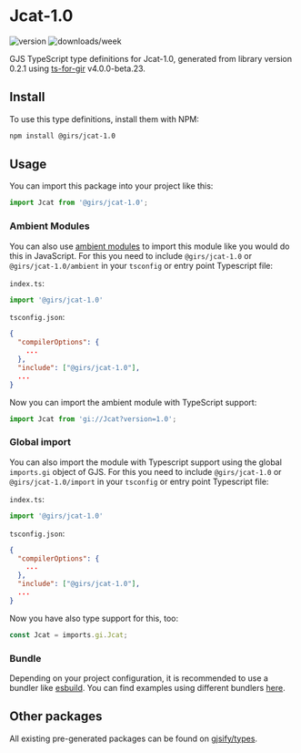 
# Jcat-1.0

![version](https://img.shields.io/npm/v/@girs/jcat-1.0)
![downloads/week](https://img.shields.io/npm/dw/@girs/jcat-1.0)


GJS TypeScript type definitions for Jcat-1.0, generated from library version 0.2.1 using [ts-for-gir](https://github.com/gjsify/ts-for-gir) v4.0.0-beta.23.


## Install

To use this type definitions, install them with NPM:
```bash
npm install @girs/jcat-1.0
```

## Usage

You can import this package into your project like this:
```ts
import Jcat from '@girs/jcat-1.0';
```

### Ambient Modules

You can also use [ambient modules](https://github.com/gjsify/ts-for-gir/tree/main/packages/cli#ambient-modules) to import this module like you would do this in JavaScript.
For this you need to include `@girs/jcat-1.0` or `@girs/jcat-1.0/ambient` in your `tsconfig` or entry point Typescript file:

`index.ts`:
```ts
import '@girs/jcat-1.0'
```

`tsconfig.json`:
```json
{
  "compilerOptions": {
    ...
  },
  "include": ["@girs/jcat-1.0"],
  ...
}
```

Now you can import the ambient module with TypeScript support: 

```ts
import Jcat from 'gi://Jcat?version=1.0';
```

### Global import

You can also import the module with Typescript support using the global `imports.gi` object of GJS.
For this you need to include `@girs/jcat-1.0` or `@girs/jcat-1.0/import` in your `tsconfig` or entry point Typescript file:

`index.ts`:
```ts
import '@girs/jcat-1.0'
```

`tsconfig.json`:
```json
{
  "compilerOptions": {
    ...
  },
  "include": ["@girs/jcat-1.0"],
  ...
}
```

Now you have also type support for this, too:

```ts
const Jcat = imports.gi.Jcat;
```

### Bundle

Depending on your project configuration, it is recommended to use a bundler like [esbuild](https://esbuild.github.io/). You can find examples using different bundlers [here](https://github.com/gjsify/ts-for-gir/tree/main/examples).

## Other packages

All existing pre-generated packages can be found on [gjsify/types](https://github.com/gjsify/types).

